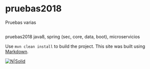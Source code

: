 # pruebas2018
Pruebas varias

##
pruebas2018 java8, spring (sec, core, data, boot), microservicios

Use `mvn clean install` to build the project.
This site was built using [Markdown](https://help.github.com/articles/basic-writing-and-formatting-syntax/).

[![N|Solid](https://cldup.com/dTxpPi9lDf.thumb.png)](https://nodesource.com/products/nsolid)
